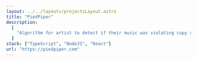 ```yaml
---
layout: ../../layouts/projectsLayout.astro
title: "PiedPiper"
description:
  [
    "Algorithm for artist to detect if their music was violating copy right infringement laws",
  ]
stack: ["TypeScript", "NodeJS", "React"]
url: "https://piedpiper.com"
---
```

